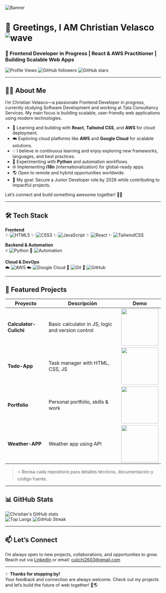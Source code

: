 ![Banner](https://i.imgur.com/xuwtFHo.png)

# 👋 Greetings, I AM Christian Velasco ![wave](https://media.giphy.com/media/hvRJCLFzcasrR4ia7z/giphy.gif)

### 🚀 Frontend Developer in Progress | React & AWS Practitioner | Building Scalable Web Apps

![Profile Views](https://komarev.com/ghpvc/?username=SoyCulichi&label=Profile%20views&color=0e75b6&style=flat)
![GitHub followers](https://img.shields.io/github/followers/SoyCulichi?style=social)
![GitHub stars](https://img.shields.io/github/stars/SoyCulichi?style=social)

---

## 👨‍💻 About Me  

I’m Christian Velasco—a passionate Frontend Developer in progress, currently studying Software Development and working at Tata Consultancy Services. My main focus is building scalable, user-friendly web applications using modern technologies.

- 🚀 Learning and building with **React**, **Tailwind CSS**, and **AWS** for cloud deployment.
- ☁️ Exploring cloud platforms like **AWS** and **Google Cloud** for scalable solutions.
- 💡 I believe in continuous learning and enjoy exploring new frameworks, languages, and best practices.
- 🐍 Experimenting with **Python** and automation workflows.
- 🌐 Implementing **i18n** (internationalization) for global-ready apps.
- 🌎 Open to remote and hybrid opportunities worldwide.
- 🎯 My goal: Secure a Junior Developer role by 2026 while contributing to impactful projects.

Let’s connect and build something awesome together! 🚀✨

---

## 🛠️ Tech Stack  

**Frontend**  
✨ ![HTML5](https://img.shields.io/badge/HTML5-E34F26?style=for-the-badge&logo=html5&logoColor=white)
✨ ![CSS3](https://img.shields.io/badge/CSS3-1572B6?style=for-the-badge&logo=css3&logoColor=white)
✨ ![JavaScript](https://img.shields.io/badge/JavaScript-F7DF1E?style=for-the-badge&logo=javascript&logoColor=black)
✨ ![React](https://img.shields.io/badge/React-61DAFB?style=for-the-badge&logo=react&logoColor=black)
✨ ![TailwindCSS](https://img.shields.io/badge/TailwindCSS-06B6D4?style=for-the-badge&logo=tailwindcss&logoColor=white)

**Backend & Automation**  
⚡ ![Python](https://img.shields.io/badge/Python-3776AB?style=for-the-badge&logo=python&logoColor=white)
🤖 ![Automation](https://img.shields.io/badge/Automation-Workflow-green?style=for-the-badge)

**Cloud & DevOps**  
☁️ ![AWS](https://img.shields.io/badge/AWS-FF9900?style=for-the-badge&logo=amazonaws&logoColor=white)
☁️ ![Google Cloud](https://img.shields.io/badge/Google%20Cloud-4285F4?style=for-the-badge&logo=googlecloud&logoColor=white)
🔧 ![Git](https://img.shields.io/badge/Git-F05032?style=for-the-badge&logo=git&logoColor=white)
🔧 ![GitHub](https://img.shields.io/badge/GitHub-181717?style=for-the-badge&logo=github&logoColor=white)

---

## 📂 Featured Projects  

| Proyecto        | Descripción                                                   | Demo |
|-----------------|---------------------------------------------------------------|------|
| **Calculator-Culichi** | Basic calculator in JS, logic and version control             | <img src="https://github.com/SoyCulichi/Calculator-Culichi/blob/main/Animation.gif" width="120px"> |
| **Todo-App**         | Task manager with HTML, CSS, JS                              | <img src="https://github.com/SoyCulichi/Todo-App-Culichi/blob/main/Todoapp.gif" width="120px"> |
| **Portfolio**        | Personal portfolio, skills & work                            | <img src="https://github.com/SoyCulichi/Portfolio-Culichi/blob/main/Portfolio.gif" width="120px"> |
| **Weather-APP**      | Weather app using API                                       | <img src="https://github.com/SoyCulichi/WeatherApp-Culichi/blob/main/Weatherapp.gif" width="120px"> |

> ⭐ Revisa cada repositorio para detalles técnicos, documentación y código fuente.

---

## 📊 GitHub Stats  

![Christian's GitHub stats](https://github-readme-stats.vercel.app/api?username=SoyCulichi&show_icons=true&theme=dark)  
![Top Langs](https://github-readme-stats.vercel.app/api/top-langs/?username=SoyCulichi&layout=compact&theme=dark)
![GitHub Streak](https://github-readme-streak-stats.herokuapp.com/?user=SoyCulichi&theme=dark)

---

## 📫 Let’s Connect

I’m always open to new projects, collaborations, and opportunities to grow.  
Reach out via [LinkedIn](https://mx.linkedin.com/in/christian-armando-velasco-estrada-a24590382/en) or email: culichi2603@gmail.com

---

✨ **Thanks for stopping by!**  
Your feedback and connection are always welcome. Check out my projects and let’s build the future of web together! 🚀🌎
````
